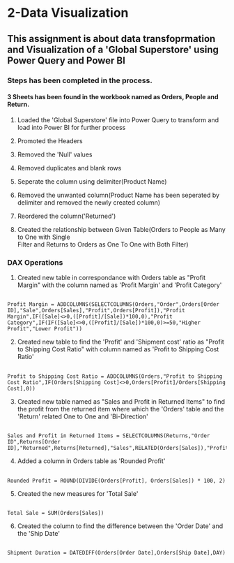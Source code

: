 # 2-Data Visualization

## This assignment is about data transfoprmation and Visualization of a 'Global Superstore' using Power Query and Power BI

### Steps has been completed in the process.

#### 3 Sheets has been found in the workbook named as Orders, People and Return.

1. Loaded the 'Global Superstore' file into Power Query to transform and load into Power  BI for further process

2. Promoted the Headers

3. Removed the 'Null' values

4. Removed duplicates and blank rows

5. Seperate the column using delimiter(Product Name)

6. Removed the unwanted column(Product Name has been seperated by delimiter and removed the newly created column)

7. Reordered the column('Returned')

8. Created the relationship between Given Table(Orders to People as Many to One with Single  
Filter and Returns to Orders as One To One with Both Filter)

### DAX Operations

1. Created new table in correspondance with Orders table as "Profit Margin" with the column named as 'Profit Margin' and 'Profit Category'
##
    Profit Margin = ADDCOLUMNS(SELECTCOLUMNS(Orders,"Order",Orders[Order ID],"Sale",Orders[Sales],"Profit",Orders[Profit]),"Profit Margin",IF([Sale]<>0,([Profit]/[Sale])*100,0),"Profit Category",IF(IF([Sale]<>0,([Profit]/[Sale])*100,0)>=50,"Higher Profit","Lower Profit"))

2. Created new table to find the 'Profit' and 'Shipment cost' ratio as "Profit to Shipping Cost Ratio" with column named as 'Profit to Shipping Cost Ratio'
##
    Profit to Shipping Cost Ratio = ADDCOLUMNS(Orders,"Profit to Shipping Cost Ratio",IF(Orders[Shipping Cost]<>0,Orders[Profit]/Orders[Shipping Cost],0))

3. Created new table named as "Sales and Profit in Returned Items" to find the profit from the returned item where which the 'Orders' table and the 'Return' related One to One and 'Bi-Direction'
##
    Sales and Profit in Returned Items = SELECTCOLUMNS(Returns,"Order ID",Returns[Order ID],"Returned",Returns[Returned],"Sales",RELATED(Orders[Sales]),"Profit",RELATED(Orders[Profit]))

4. Added a column in Orders table as 'Rounded Profit'
##
    Rounded Profit = ROUND(DIVIDE(Orders[Profit], Orders[Sales]) * 100, 2)

5. Created the new measures for 'Total Sale'
##
    Total Sale = SUM(Orders[Sales])

6. Created the column to find the difference between the 'Order Date' and the 'Ship Date'
##
    Shipment Duration = DATEDIFF(Orders[Order Date],Orders[Ship Date],DAY)

